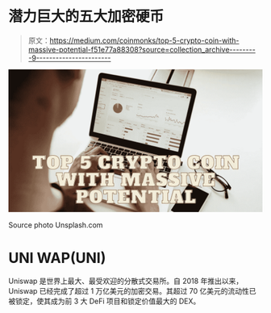# 潜力巨大的五大加密硬币

> 原文：<https://medium.com/coinmonks/top-5-crypto-coin-with-massive-potential-f51e77a88308?source=collection_archive---------9----------------------->

![](img/3eb99aa8812477114102abcae6b42ec8.png)

Source photo Unsplash.com

# UNI WAP(UNI)

Uniswap 是世界上最大、最受欢迎的分散式交易所。自 2018 年推出以来，Uniswap 已经完成了超过 1 万亿美元的加密交易。其超过 70 亿美元的流动性已被锁定，使其成为前 3 大 DeFi 项目和锁定价值最大的 DEX。